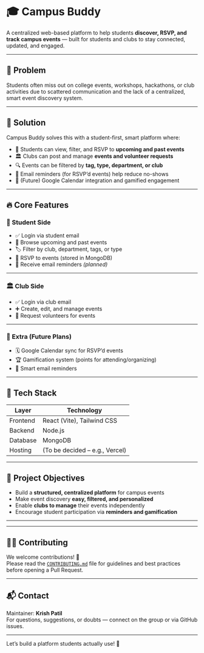 # 🎓 Campus Buddy

A centralized web-based platform to help students **discover, RSVP, and track campus events** — built for students and clubs to stay connected, updated, and engaged.

---

## 📌 Problem

Students often miss out on college events, workshops, hackathons, or club activities due to scattered communication and the lack of a centralized, smart event discovery system.

---

## 🚀 Solution

Campus Buddy solves this with a student-first, smart platform where:

- 🎯 Students can view, filter, and RSVP to **upcoming and past events**
- 🏛️ Clubs can post and manage **events and volunteer requests**
- 🔍 Events can be filtered by **tag, type, department, or club**
- 🔔 Email reminders (for RSVP’d events) help reduce no-shows
- 📆 (Future) Google Calendar integration and gamified engagement

---

## 🔥 Core Features

### 👥 Student Side

- ✅ Login via student email
- 📅 Browse upcoming and past events
- 🏷️ Filter by club, department, tags, or type
- 📩 RSVP to events (stored in MongoDB)
- 🔔 Receive email reminders *(planned)*

---

### 🏛️ Club Side

- ✅ Login via club email
- ➕ Create, edit, and manage events
- 🙋 Request volunteers for events

---

### 🧪 Extra (Future Plans)

- 🗓️ Google Calendar sync for RSVP’d events
- 🏆 Gamification system (points for attending/organizing)
- 📨 Smart email reminders

---

## 🧰 Tech Stack

| Layer     | Technology                     |
|-----------|--------------------------------|
| Frontend  | React (Vite), Tailwind CSS     |
| Backend   | Node.js                        |
| Database  | MongoDB                        |
| Hosting   | (To be decided – e.g., Vercel) |

---

## 🧠 Project Objectives

- Build a **structured, centralized platform** for campus events
- Make event discovery **easy, filtered, and personalized**
- Enable **clubs to manage** their events independently
- Encourage student participation via **reminders and gamification**

---


---

## 🧑‍💻 Contributing

We welcome contributions! 🙌  
Please read the [`CONTRIBUTING.md`](./CONTRIBUTING.md) file for guidelines and best practices before opening a Pull Request.

---

## 📬 Contact

Maintainer: **Krish Patil**  
For questions, suggestions, or doubts — connect on the group or via GitHub issues.

---

Let’s build a platform students actually use! 🚀
